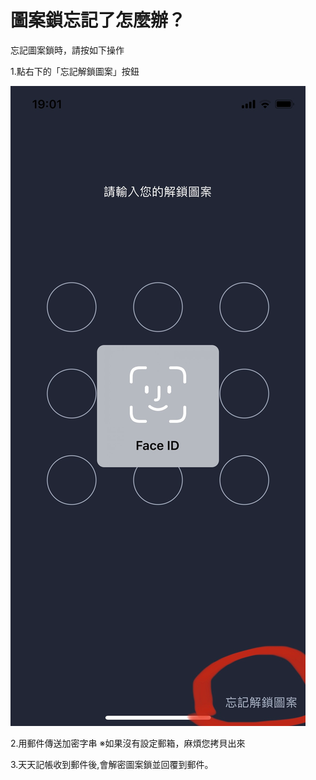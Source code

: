 # 圖案鎖忘記了怎麼辦？

忘記圖案鎖時，請按如下操作&#x20;

1.點右下的「忘記解鎖圖案」按鈕&#x20;

![list](.gitbook/assets/tw-pwd-forgot.png)

2.用郵件傳送加密字串 ※如果沒有設定郵箱，麻煩您拷貝出來&#x20;

3.天天記帳收到郵件後,會解密圖案鎖並回覆到郵件。
